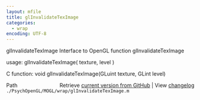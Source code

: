 ```yaml
---
layout: mfile
title: glInvalidateTexImage
categories:
  - wrap
encoding: UTF-8
---
```


glInvalidateTexImage  Interface to OpenGL function glInvalidateTexImage  

usage:  glInvalidateTexImage( texture, level )  

C function:  void glInvalidateTexImage(GLuint texture, GLint level)  


<div class="code_header" style="text-align:right;">
  <span style="float:left;">Path&nbsp;&nbsp;</span> <span class="counter">Retrieve <a href=
  "https://raw.github.com/Psychtoolbox-3/Psychtoolbox-3/beta/./PsychOpenGL/MOGL/wrap/glInvalidateTexImage.m">current version from GitHub</a> | View <a href=
  "https://github.com/Psychtoolbox-3/Psychtoolbox-3/commits/beta/./PsychOpenGL/MOGL/wrap/glInvalidateTexImage.m">changelog</a></span>
</div>
<div class="code">
  <code>./PsychOpenGL/MOGL/wrap/glInvalidateTexImage.m</code>
</div>
